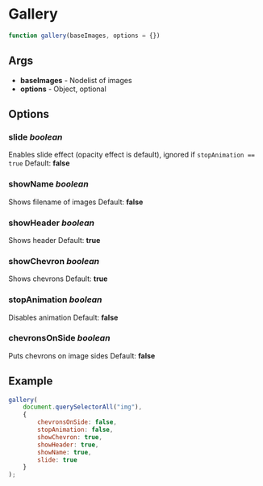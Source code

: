 # Gallery

```js
function gallery(baseImages, options = {})
```

## Args
- __baseImages__    - Nodelist of images
- __options__       - Object, optional

## Options
### slide _boolean_
Enables slide effect (opacity effect is default), ignored if `stopAnimation == true`
Default: __false__

### showName _boolean_
Shows filename of images
Default: __false__

### showHeader _boolean_
Shows header
Default: __true__

### showChevron _boolean_
Shows chevrons
Default: __true__

### stopAnimation _boolean_
Disables animation
Default: __false__

### chevronsOnSide _boolean_
Puts chevrons on image sides
Default: __false__

## Example
```js
gallery(
    document.querySelectorAll("img"), 
    { 
        chevronsOnSide: false, 
        stopAnimation: false, 
        showChevron: true, 
        showHeader: true, 
        showName: true, 
        slide: true
    }
);
